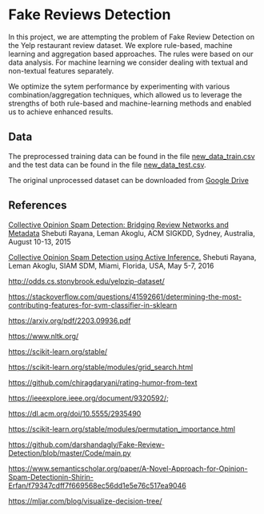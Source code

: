 # Fake Reviews Detection

In this project, we are attempting the problem of Fake Review Detection on the Yelp restaurant review dataset. We explore rule-based, machine learning and aggregation based approaches. The rules were based on our data analysis. For machine learning we consider dealing with textual and non-textual features separately. 

We optimize the sytem performance by experimenting with various combination/aggregation techniques, which allowed us to leverage the strengths of both rule-based and machine-learning methods and enabled us to achieve enhanced results.




## Data

The preprocessed training data can be found in the file [new_data_train.csv](/new_data_train.csv) and the test data can be found in the file [new_data_test.csv](/new_data_test.csv). 

The original unprocessed dataset can be downloaded from [Google Drive](https://drive.google.com/file/d/1U35JaRIE71512aF5m2S5zP2FuJMo5tDp/view?usp=sharing)



## References
[
Collective Opinion Spam Detection: Bridging Review Networks and Metadata](http://shebuti.com/wp-content/uploads/2016/06/15-kdd-collectiveopinionspam.pdf) Shebuti Rayana, Leman Akoglu, ACM SIGKDD, Sydney, Australia, August 10-13, 2015

[Collective Opinion Spam Detection using Active Inference.](http://shebuti.com/wp-content/uploads/2016/06/16-sdm-active.pdf) Shebuti Rayana, Leman Akoglu, SIAM SDM, Miami, Florida, USA, May 5-7, 2016

http://odds.cs.stonybrook.edu/yelpzip-dataset/

https://stackoverflow.com/questions/41592661/determining-the-most-contributing-features-for-svm-classifier-in-sklearn

https://arxiv.org/pdf/2203.09936.pdf

https://www.nltk.org/

https://scikit-learn.org/stable/

https://scikit-learn.org/stable/modules/grid_search.html

https://github.com/chiragdaryani/rating-humor-from-text

https://ieeexplore.ieee.org/document/9320592/;

https://dl.acm.org/doi/10.5555/2935490

https://scikit-learn.org/stable/modules/permutation_importance.html

https://github.com/darshandagly/Fake-Review-Detection/blob/master/Code/main.py

https://www.semanticscholar.org/paper/A-Novel-Approach-for-Opinion-Spam-Detectionin-Shirin-Erfan/f79347cdff7f669568ec56dd1e5e76c517ea9046


https://mljar.com/blog/visualize-decision-tree/
